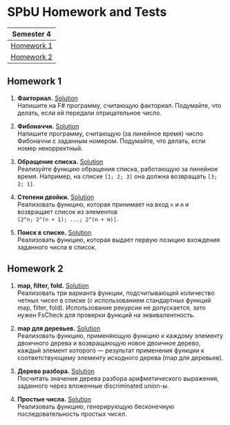 # SPbU Homework and Tests

| Semester 4 
| :-: 
| [Homework 1](#homework-1)
| [Homework 2](#homework-2)

## Homework 1
1. **Факториал.** [Solution](https://github.com/PavelSaltykov/Semester4/tree/main/Homeworks/HW1/Task1)  
Напишите на F# программу, считающую факториал. Подумайте, что делать, если ей передали отрицательное число.

2. **Фибоначчи.** [Solution](https://github.com/PavelSaltykov/Semester4/tree/main/Homeworks/HW1/Task2)  
Напишите программу, считающую (за линейное время) число Фибоначчи с заданным номером. Подумайте, что делать, если номер некорректный.

3. **Обращение списка.** [Solution](https://github.com/PavelSaltykov/Semester4/tree/main/Homeworks/HW1/Task3)  
Реализуйте функцию обращения списка, работающую за линейное время. Например, на списке `[1; 2; 3]` она должна возвращать `[3; 2; 1]`.

4. **Степени двойки.** [Solution](https://github.com/PavelSaltykov/Semester4/tree/main/Homeworks/HW1/Task4)  
Реализовать функцию, которая принимает на вход `n` и `m` и возвращает список из элементов  
`[2^n; 2^(n + 1); ...; 2^(n + m)]`.

5. **Поиск в списке.** [Solution](https://github.com/PavelSaltykov/Semester4/tree/main/Homeworks/HW1/Task5)  
Реализовать функцию, которая выдает первую позицию вхождения заданного числа в список.

## Homework 2
1. **map, filter, fold.** [Solution](https://github.com/PavelSaltykov/Semester4/tree/main/Homeworks/HW2/Task1)  
Реализовать три варианта функции, подсчитывающей количество четных чисел в списке (с использованием стандартных функций map, filter, fold). Использование рекурсии не допускается, зато нужен FsCheck для проверки функций на эквивалентность.

2. **map для деревьев.** [Solution](https://github.com/PavelSaltykov/Semester4/tree/main/Homeworks/HW2/Task2)  
Реализовать функцию, применяющую функцию к каждому элементу двоичного дерева и возвращающую новое двоичное дерево, каждый элемент которого — результат применения функции к соответствующему элементу исходного дерева (map для деревьев).

3. **Дерево разбора.** [Solution](https://github.com/PavelSaltykov/Semester4/tree/main/Homeworks/HW2/Task3)  
Посчитать значение дерева разбора арифметического выражения, заданного через вложенные discriminated union-ы.

4. **Простые числа.** [Solution](https://github.com/PavelSaltykov/Semester4/tree/main/Homeworks/HW2/Task4)  
Реализовать функцию, генерирующую бесконечную последовательность простых чисел.
